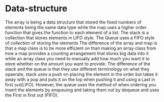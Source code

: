 # Data-structure
The array is being a data structure that stored the fixed numbers of elements being the same data type while the map uses a higher order function that gives the function to each element of a list. The stack is a collection that stores elements in LIFO style. The Queue uses a FIFO style of collection of storing the elements 
The difference of the array and map is that a map class is to be more efficient on than making an array class from how a map provides a counting arrangement that stores big data into it while an array class you need to manually add how much you want it to store whether on the amount you want to provide. 
The difference of the stack and the queue is that they use different terminology on what they opaerate, stack uses a push on placing the element in the order but takes it away with a pop and puts it on the top when pushing it and using a Last in first out(LIFO). However, the queue uses the method of when ordering you insert the elements by enqueuing and taking them out by dequeue and uses the First in first out (FIFO).
